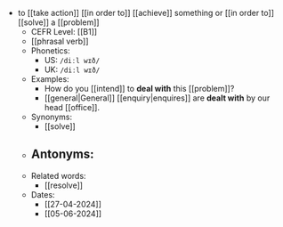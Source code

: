 - to [[take action]] [[in order to]] [[achieve]] something or [[in order to]] [[solve]] a [[problem]]
	- CEFR Level: [[B1]]
	- [[phrasal verb]]
	- Phonetics:
		- US: `/diːl wɪð/`
		- UK: `/diːl wɪð/`
	- Examples:
		- How do you [[intend]] to **deal with** this [[problem]]?
		- [[general|General]] [[enquiry|enquires]] are **dealt with** by our head [[office]].
	- Synonyms:
		- [[solve]]
	- Antonyms:
		- 
	- Related words:
		- [[resolve]]
	- Dates:
		- [[27-04-2024]]
		- [[05-06-2024]]

